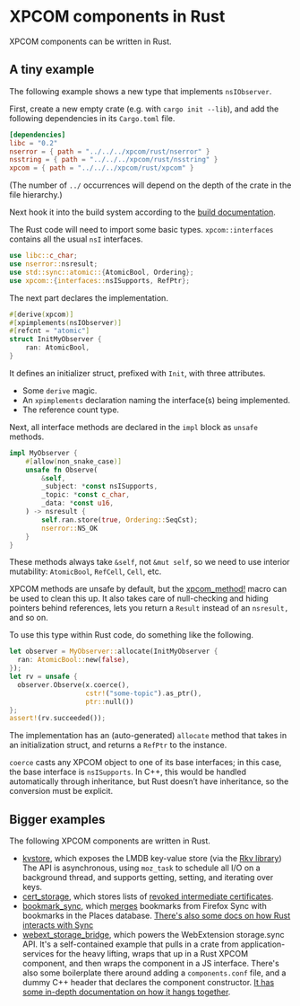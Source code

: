 # XPCOM components in Rust

XPCOM components can be written in Rust.

## A tiny example

The following example shows a new type that implements `nsIObserver`.

First, create a new empty crate (e.g. with `cargo init --lib`), and add the
following dependencies in its `Cargo.toml` file.

```toml
[dependencies]
libc = "0.2"
nserror = { path = "../../../xpcom/rust/nserror" }
nsstring = { path = "../../../xpcom/rust/nsstring" }
xpcom = { path = "../../../xpcom/rust/xpcom" }
```

(The number of `../` occurrences will depend on the depth of the crate in the
file hierarchy.)

Next hook it into the build system according to the [build
documentation](/build/buildsystem/rust.rst).

The Rust code will need to import some basic types. `xpcom::interfaces`
contains all the usual `nsI` interfaces.

```rust
use libc::c_char;
use nserror::nsresult;
use std::sync::atomic::{AtomicBool, Ordering};
use xpcom::{interfaces::nsISupports, RefPtr};
```

The next part declares the implementation.

```rust
#[derive(xpcom)]
#[xpimplements(nsIObserver)]
#[refcnt = "atomic"]
struct InitMyObserver {
    ran: AtomicBool,
}
```

It defines an initializer struct, prefixed with `Init`, with three attributes.
- Some `derive` magic.
- An `xpimplements` declaration naming the interface(s) being implemented.
- The reference count type.

Next, all interface methods are declared in the `impl` block as `unsafe` methods.

```rust
impl MyObserver {
    #[allow(non_snake_case)]
    unsafe fn Observe(
        &self,
        _subject: *const nsISupports,
        _topic: *const c_char,
        _data: *const u16,
    ) -> nsresult {
        self.ran.store(true, Ordering::SeqCst);
        nserror::NS_OK
    }
}
```

These methods always take `&self`, not `&mut self`, so we need to use interior
mutability: `AtomicBool`, `RefCell`, `Cell`, etc.

XPCOM methods are unsafe by default, but the
[xpcom_method!](https://searchfox.org/mozilla-central/source/xpcom/rust/xpcom/src/method.rs)
macro can be used to clean this up. It also takes care of null-checking and
hiding pointers behind references, lets you return a `Result` instead of an
`nsresult,` and so on.

To use this type within Rust code, do something like the following.

```rust
let observer = MyObserver::allocate(InitMyObserver {
  ran: AtomicBool::new(false),
});
let rv = unsafe {
  observer.Observe(x.coerce(),
                   cstr!("some-topic").as_ptr(),
                   ptr::null())
};
assert!(rv.succeeded());
```

The implementation has an (auto-generated) `allocate` method that takes in an
initialization struct, and returns a `RefPtr` to the instance.

`coerce` casts any XPCOM object to one of its base interfaces; in this case,
the base interface is `nsISupports`. In C++, this would be handled
automatically through inheritance, but Rust doesn’t have inheritance, so the
conversion must be explicit.

## Bigger examples

The following XPCOM components are written in Rust.
- [kvstore](https://searchfox.org/mozilla-central/source/toolkit/components/kvstore),
  which exposes the LMDB key-value store (via the [Rkv
  library](https://docs.rs/rkv)) The API is asynchronous, using `moz_task` to
  schedule all I/O on a background thread, and supports getting, setting, and
  iterating over keys.
- [cert_storage](https://searchfox.org/mozilla-central/source/security/manager/ssl/cert_storage),
  which stores lists of [revoked intermediate certificates](https://blog.mozilla.org/security/2015/03/03/revoking-intermediate-certificates-introducing-onecrl/).
- [bookmark_sync](https://searchfox.org/mozilla-central/source/toolkit/components/places/bookmark_sync),
  which [merges](https://mozilla.github.io/dogear) bookmarks from Firefox Sync
  with bookmarks in the Places database.
  [There's also some docs on how Rust interacts with Sync](/services/sync/rust-engines.rst)
- [webext_storage_bridge](https://searchfox.org/mozilla-central/source/toolkit/components/extensions/storage/webext_storage_bridge),
  which powers the WebExtension storage.sync API. It's a self-contained example
  that pulls in a crate from application-services for the heavy lifting, wraps
  that up in a Rust XPCOM component, and then wraps the component in a JS
  interface. There's also some boilerplate there around adding a
  `components.conf` file, and a dummy C++ header that declares the component
  constructor. [It has some in-depth documentation on how it hangs together](../toolkit/components/extensions/webextensions/webext-storage.rst).
